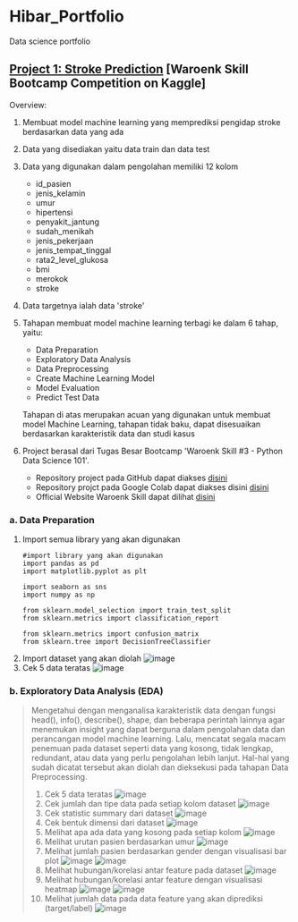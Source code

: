 # Hibar_Portfolio
Data science portfolio

## [Project 1: Stroke Prediction](https://github.com/hibartaufik/Stroke-Prediction) [Waroenk Skill Bootcamp Competition on Kaggle]
Overview:
1. Membuat model machine learning yang memprediksi pengidap stroke berdasarkan data yang ada 
2. Data yang disediakan yaitu data train dan data test
3. Data yang digunakan dalam pengolahan memiliki 12 kolom
   - id_pasien
   - jenis_kelamin
   - umur
   - hipertensi
   - penyakit_jantung
   - sudah_menikah
   - jenis_pekerjaan
   - jenis_tempat_tinggal
   - rata2_level_glukosa
   - bmi
   - merokok
   - stroke 
5. Data targetnya ialah data 'stroke'
6. Tahapan membuat model machine learning terbagi ke dalam 6 tahap, yaitu:
   - Data Preparation
   - Exploratory Data Analysis
   - Data Preprocessing
   - Create Machine Learning Model
   - Model Evaluation
   - Predict Test Data
   
   Tahapan di atas merupakan acuan yang digunakan untuk membuat model Machine Learning, tahapan tidak baku, dapat disesuaikan berdasarkan karakteristik data dan studi kasus
7. Project berasal dari Tugas Besar Bootcamp 'Waroenk Skill #3 - Python Data Science 101'.
   - Repository project pada GitHub dapat diakses [disini](https://github.com/hibartaufik/Stroke-Prediction)
   - Repository projct pada Google Colab dapat diakses disini [disini](https://colab.research.google.com/drive/1mZCqeNFj02YfWY0VlEOnVJfC6EEsQqMm?usp=sharing)
   - Official Website Waroenk Skill dapat dilihat [disini](http://waroenkskill.id/)

### a. Data Preparation
1. Import semua library yang akan digunakan
   ```
   #import library yang akan digunakan
   import pandas as pd
   import matplotlib.pyplot as plt

   import seaborn as sns
   import numpy as np

   from sklearn.model_selection import train_test_split
   from sklearn.metrics import classification_report

   from sklearn.metrics import confusion_matrix
   from sklearn.tree import DecisionTreeClassifier
   ```
2. Import dataset yang akan diolah
   ![image](https://user-images.githubusercontent.com/74480780/110493970-b5467a00-8125-11eb-81d3-b0076e2ae11c.png)
3. Cek 5 data teratas
   ![image](https://user-images.githubusercontent.com/74480780/110494395-29811d80-8126-11eb-84ef-769f607d99c0.png)

### b. Exploratory Data Analysis (EDA)
>Mengetahui dengan menganalisa karakteristik data dengan fungsi head(), info(), describe(), shape, dan beberapa perintah lainnya agar menemukan insight yang dapat berguna dalam pengolahan data dan perancangan model machine learning. Lalu, mencatat segala macam penemuan pada dataset seperti data yang kosong, tidak lengkap, redundant, atau data yang perlu pengolahan lebih lanjut. Hal-hal yang sudah dicatat tersebut akan diolah dan dieksekusi pada tahapan Data Preprocessing.
>1. Cek 5 data teratas
    ![image](https://user-images.githubusercontent.com/74480780/110494395-29811d80-8126-11eb-84ef-769f607d99c0.png)
>2. Cek jumlah dan tipe data pada setiap kolom dataset
    ![image](https://user-images.githubusercontent.com/74480780/110495784-6ef21a80-8127-11eb-8f72-7ee669d26766.png)
>3. Cek statistic summary dari dataset
    ![image](https://user-images.githubusercontent.com/74480780/110496285-e9229f00-8127-11eb-951e-eefcfba9ed56.png)
>4. Cek bentuk dimensi dari dataset
    ![image](https://user-images.githubusercontent.com/74480780/110497196-d0ff4f80-8128-11eb-91ad-e5bad8b286d8.png)
>5. Melihat apa ada data yang kosong pada setiap kolom
    ![image](https://user-images.githubusercontent.com/74480780/110497488-11f76400-8129-11eb-99e0-f7bbb2420ba1.png)
>6. Melihat urutan pasien berdasarkan umur
    ![image](https://user-images.githubusercontent.com/74480780/110497820-626ec180-8129-11eb-8a37-99de290db29b.png)
>7. Melihat jumlah pasien berdasarkan gender dengan visualisasi bar plot
    ![image](https://user-images.githubusercontent.com/74480780/110498467-efb21600-8129-11eb-9f6e-2a86eed4c901.png)
    ![image](https://user-images.githubusercontent.com/74480780/110498222-b8dc0000-8129-11eb-91d9-a18f5628a70f.png)
>8. Melihat hubungan/korelasi antar feature pada dataset
    ![image](https://user-images.githubusercontent.com/74480780/110498680-1f611e00-812a-11eb-952e-ed092afb0dd0.png)
>9. Melihat hubungan/korelasi antar feature dengan visualisasi heatmap
    ![image](https://user-images.githubusercontent.com/74480780/110499127-867ed280-812a-11eb-9ad5-045b0a4808d0.png)
    ![image](https://user-images.githubusercontent.com/74480780/110499211-9991a280-812a-11eb-8a09-31a8264ac7bb.png)
>10. Melihat jumlah data pada data feature yang akan diprediksi (target/label)
    ![image](https://user-images.githubusercontent.com/74480780/110499438-ce9df500-812a-11eb-9dc3-358dcc97eb8b.png)










